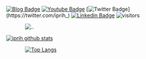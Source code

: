 [![Blog Badge](https://img.shields.io/badge/Portfólio-iprih.github.io-purple)](https://iprih.github.io)
[![Youtube Badge](https://img.shields.io/badge/-Youtube-FF0000?style=flat-square&labelColor=FF0000&logo=youtube&logoColor=white&link=https://www.youtube.com/channel/UC6ZNzavS3_OTGhO5RWK35Zg)](https://www.youtube.com/channel/UC6ZNzavS3_OTGhO5RWK35Zg)
[![Twitter Badge](https://img.shields.io/badge/-Twitter-1ca0f1?style=flat-square&labelColor=1ca0f1&logo=twitter&logoColor=white&link=https://twitter.com/iprih_)](https://twitter.com/iprih_)
[![Linkedin Badge](https://img.shields.io/badge/-LinkedIn-blue?style=flat-square&logo=Linkedin&logoColor=white&link=https://www.linkedin.com/in/silva-priscila/)](https://www.linkedin.com/in/silva-priscila/)
![visitors](https://visitor-badge.glitch.me/badge?page_id=iprih.iprih)
<!--[![HitCount](http://hits.dwyl.com/iprih/{project}.svg)](http://hits.dwyl.com/iprih/{project})-->



⠀⠀⠀⠀⠀![..](https://thumbs.gfycat.com/HalfDiligentConch-max-1mb.gif)⠀⠀

[![iprih github stats](https://github-readme-stats.vercel.app/api?username=iprih)](https://github.com/iprih)<p>
⠀⠀⠀⠀⠀[![Top Langs](https://github-readme-stats.vercel.app/api/top-langs/?username=iprih)](https://github.com/iprih)


<!--
**iprih/iprih** is a ✨ _special_ ✨ repository because its `README.md` (this file) appears on your GitHub profile.

Here are some ideas to get you started:

- 🔭 I’m currently working on ...
- 🌱 I’m currently learning ...
- 👯 I’m looking to collaborate on ...
- 🤔 I’m looking for help with ...
- 💬 Ask me about ...
- 📫 How to reach me: ...
- 😄 Pronouns: ...
- ⚡ Fun fact: ...
-->
